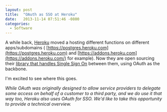```yaml
---
layout: post
title:  "OAuth as SSO at Heroku"
date:   2013-11-14 07:51:46 -0800
categories:
  - Software
---
```


 A while back,  [Heroku](https://www.heroku.com/)  moved a hosting different functions on different apps/subdomains ( [https://postgres.heroku.com](https://postgres.heroku.com)  and  [https://addons.heroku.com](https://addons.heroku.com/)   for example). Now they are open sourcing their  [library that handles Single Sign On](https://github.com/heroku/identity)  between them, using OAuth as the backbone. 

 I'm excited to see where this goes. 

  *While OAuth was originally designed to allow service providers to delegate some access on behalf of a customer to a third party, and we do use it that way too, Heroku also uses OAuth for SSO. We'd like to take this opportunity to provide a technical overview.* 

 
